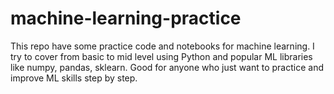 # machine-learning-practice
This repo have some practice code and notebooks for machine learning. I try to cover from basic to mid level using Python and popular ML libraries like numpy, pandas, sklearn. Good for anyone who just want to practice and improve ML skills step by step.
